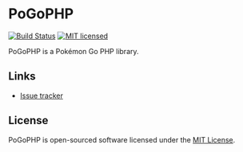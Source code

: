 # PoGoPHP

[![Build Status](https://img.shields.io/travis/WaveHack/PoGoPHP.svg)](https://travis-ci.org/WaveHack/PoGoPHP)
[![MIT licensed](https://img.shields.io/github/license/wavehack/pogophp.svg)](https://opensource.org/licenses/MIT)

PoGoPHP is a Pokémon Go PHP library.

## Links

* [Issue tracker](https://github.com/WaveHack/PoGoPHP/issues)

## License

PoGoPHP is open-sourced software licensed under the [MIT License](https://opensource.org/licenses/MIT). 
